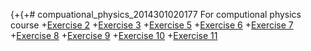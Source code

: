 {+{+# compuational_physics_2014301020177
For computional physics course
+[Exercise 2](https://www.zybuluo.com/yzpwez369/note/504368)
+[Exercise 3](https://www.zybuluo.com/yzpwez369/note/514539)
+[Exercise 5](https://www.zybuluo.com/yzpwez369/note/534108)
+[Exercise 6](https://www.zybuluo.com/yzpwez369/note/542389)
+[Exercise 7](https://www.zybuluo.com/yzpwez369/note/557910)
+[Exercise 8](https://www.zybuluo.com/yzpwez369/note/565835)
+[Exercise 9](https://www.zybuluo.com/yzpwez369/note/573499)
+[Exercise 10](https://www.zybuluo.com/yzpwez369/note/581825)
+[Exercise 11](https://www.zybuluo.com/yzpwez369/note/590053)
